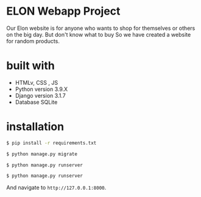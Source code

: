 # ELON Webapp Project

Our Elon website is for anyone who wants to shop for themselves or others on the big day. But don't know what to buy So we have created a website for random products.

# built with

- HTMLv, CSS , JS
- Python version 3.9.X
- Django version 3.1.7
- Database SQLite

# installation

```sh
$ pip install -r requirements.txt
```

```sh
$ python manage.py migrate
```
```sh
$ python manage.py runserver
```
```sh
$ python manage.py runserver
```
And navigate to `http://127.0.0.1:8000`.
